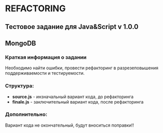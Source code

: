# REFACTORING
 

## Тестовое задание для Java&amp;Script v 1.0.0
 

## MongoDB

   

### Краткая информация о задании

Необходимо найти ошибки, провести рефакторинг в разрезеповышения поддерживаемости и тестируемости.
  
  

### Структура:
- **source.js** - инзначальный вариант кода, до рефакторинга
- **finale.js** - заключительный вариант кода, после рефакторинга



### Дополнительно:

Вариант кода не окончательный, будут вноситься поправки!!
